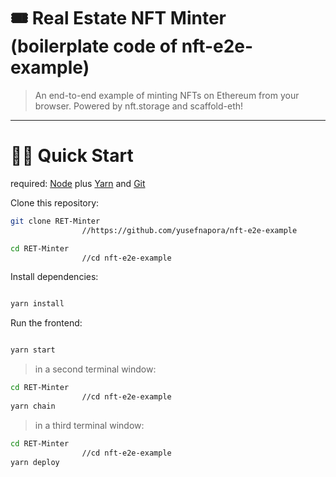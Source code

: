 # 🎟 Real Estate NFT Minter (boilerplate code of nft-e2e-example)

> An end-to-end example of minting NFTs on Ethereum from your browser. Powered by nft.storage and scaffold-eth!

---

# 🏃‍♀️ Quick Start

required: [Node](https://nodejs.org/dist/latest-v12.x/) plus [Yarn](https://classic.yarnpkg.com/en/docs/install/) and [Git](https://git-scm.com/downloads)

Clone this repository:

```bash
git clone RET-Minter 
                //https://github.com/yusefnapora/nft-e2e-example

cd RET-Minter
                //cd nft-e2e-example
```

Install dependencies:

```bash

yarn install

```

Run the frontend:

```bash

yarn start

```

> in a second terminal window:

```bash
cd RET-Minter
                //cd nft-e2e-example
yarn chain

```

> in a third terminal window:

```bash
cd RET-Minter
                //cd nft-e2e-example
yarn deploy

```

